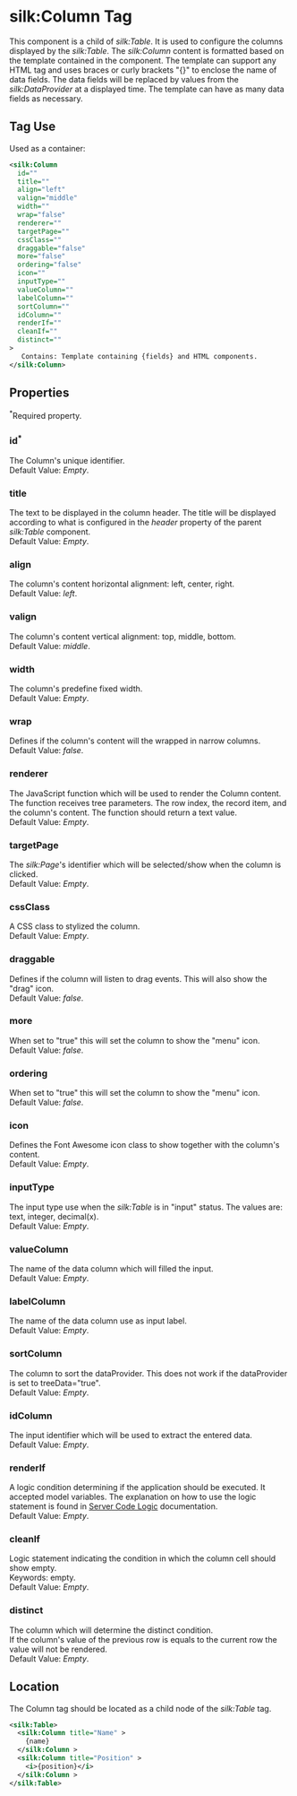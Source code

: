 # silk:Column Tag
This component is a child of *silk:Table*. It is used to configure the columns displayed by the *silk:Table*. The *silk:Column* content is formatted based on the template contained in the component. The template can support any HTML tag and uses braces or curly brackets "{}" to enclose the name of data fields. The data fields will be replaced by values from the *silk:DataProvider* at a displayed time. The template can have as many data fields as necessary.

## Tag Use
Used as a container:
```xml
<silk:Column
  id=""
  title=""
  align="left"
  valign="middle"
  width=""
  wrap="false"
  renderer=""
  targetPage=""
  cssClass=""
  draggable="false"
  more="false"
  ordering="false"
  icon=""
  inputType=""
  valueColumn=""
  labelColumn=""
  sortColumn=""
  idColumn=""
  renderIf=""
  cleanIf=""
  distinct=""
>
   Contains: Template containing {fields} and HTML components.
</silk:Column>
```

## Properties 
<sup>*</sup>Required property.
### id<sup>*</sup>
The Column's unique identifier.<br>Default Value: *Empty*.
### title
The text to be displayed in the column header. The title will be displayed according to what is configured in the *header* property of the parent *silk:Table* component.<br>Default Value: *Empty*.
### align
The column's content horizontal alignment: left, center, right.<br>Default Value: *left*.
### valign
The column's content vertical alignment: top, middle, bottom.<br>Default Value: *middle*.
### width
The column's predefine fixed width.<br>Default Value: *Empty*.
### wrap
Defines if the column's content will the wrapped in narrow columns.<br>Default Value: *false*.
### renderer
The JavaScript function which will be used to render the Column content. The function receives tree parameters. The row index, the record item, and the column's content. The function should return a text value.<br>Default Value: *Empty*.
### targetPage
The *silk:Page*'s identifier which will be selected/show when the column is clicked.<br>Default Value: *Empty*.
### cssClass
A CSS class to stylized the column.<br>Default Value: *Empty*.
### draggable
Defines if the column will listen to drag events. This will also show the "drag" icon.<br>Default Value: *false*.
### more
When set to "true" this will set the column to show the "menu" icon.<br>Default Value: *false*.
### ordering
When set to "true" this will set the column to show the "menu" icon.<br>Default Value: *false*.
### icon
Defines the Font Awesome icon class to show together with the column's content.<br>Default Value: *Empty*.
### inputType
The input type use when the *silk:Table* is in "input" status. The values are: text, integer, decimal(x).<br>Default Value: *Empty*.
### valueColumn
The name of the data column which will filled the input.<br>Default Value: *Empty*.
### labelColumn
The name of the data column use as input label.<br>Default Value: *Empty*.
### sortColumn
The column to sort the dataProvider. This does not work if the dataProvider is set to treeData="true".<br>Default Value: *Empty*.
### idColumn
The input identifier which will be used to extract the entered data.<br>Default Value: *Empty*.
### renderIf
A logic condition determining if the application should be executed. It accepted model variables. The explanation on how to use the logic statement is found in <a href="how_to/server_code_logic.md">Server Code Logic</a> documentation.<br>Default Value: *Empty*.
### cleanIf
Logic statement indicating the condition in which the column cell should show empty.<br>Keywords: empty.<br>Default Value: *Empty*.
### distinct
The column which will determine the distinct condition.<br>If the column's value of the previous row is equals to the current row the value will not be rendered.<br>Default Value: *Empty*.

## Location
The Column tag should be located as a child node of the *silk:Table* tag.
```xml
<silk:Table>
  <silk:Column title="Name" >
    {name}
  </silk:Column >
  <silk:Column title="Position" >
    <i>{position}</i>
  </silk:Column >
</silk:Table>
```
